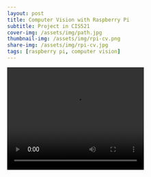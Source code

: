 ```yaml
---
layout: post
title: Computer Vision with Raspberry Pi
subtitle: Project in CIS521
cover-img: /assets/img/path.jpg
thumbnail-img: /assets/img/rpi-cv.png
share-img: /assets/img/rpi-cv.jpg
tags: [raspberry pi, computer vision]
---
```



<video width="320" height="240" controls>
  <source type="video/mp4" src="/assets/img/facedetection.mp4">
</video>
